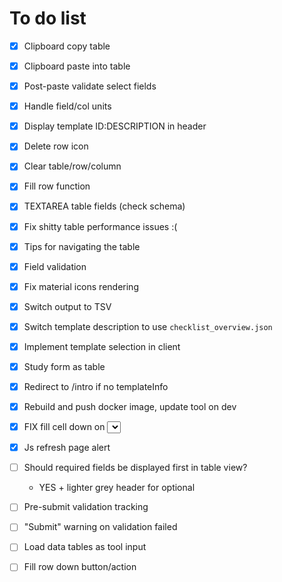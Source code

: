 # To do list

- [x] Clipboard copy table
- [x] Clipboard paste into table
- [x] Post-paste validate select fields
- [x] Handle field/col units
- [x] Display template ID:DESCRIPTION in header
- [x] Delete row icon
- [x] Clear table/row/column
- [x] Fill row function
- [x] TEXTAREA table fields (check schema)
- [x] Fix shitty table performance issues :(
- [x] Tips for navigating the table
- [x] Field validation
- [x] Fix material icons rendering
- [x] Switch output to TSV
- [x] Switch template description to use `checklist_overview.json`
- [x] Implement template selection in client
- [x] Study form as table
- [x] Redirect to /intro if no templateInfo
- [x] Rebuild and push docker image, update tool on dev
- [x] FIX fill cell down on <select>
- [x] Js refresh page alert

- [ ] Should required fields be displayed first in table view?
    - YES + lighter grey header for optional
- [ ] Pre-submit validation tracking
- [ ] "Submit" warning on validation failed
- [ ] Load data tables as tool input
- [ ] Fill row down button/action
